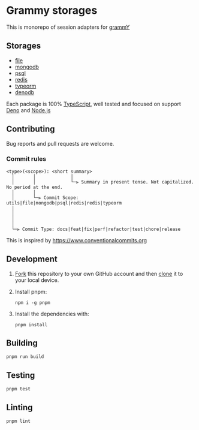 # Grammy storages

This is monorepo of session adapters for [grammY](https://grammy.dev)

## Storages

- [file](https://github.com/grammyjs/storages/tree/main/packages/file)
- [mongodb](https://github.com/grammyjs/storages/tree/main/packages/mongodb)
- [psql](https://github.com/grammyjs/storages/tree/main/packages/psql)
- [redis](https://github.com/grammyjs/storages/tree/main/packages/redis)
- [typeorm](https://github.com/grammyjs/storages/tree/main/packages/typeorm)
- [denodb](https://github.com/grammyjs/storages/tree/main/packages/denodb)

Each package is 100% [TypeScript](https://www.typescriptlang.org/), well tested and focused on support [Deno](https://deno.land) and [Node.js](https://nodejs.org)


## Contributing

Bug reports and pull requests are welcome.

### Commit rules
```
<type>(<scope>): <short summary>
  │       │             │
  │       │             └─⫸ Summary in present tense. Not capitalized. No period at the end.
  │       │
  │       └─⫸ Commit Scope: utils|file|mongodb|psql|redis|redis|typeorm
  │                          
  │                          
  │                          
  │
  └─⫸ Commit Type: docs|feat|fix|perf|refactor|test|chore|release
```

This is inspired by https://www.conventionalcommits.org

## Development

1. [Fork](https://help.github.com/articles/fork-a-repo/) this repository to your own GitHub account and then [clone](https://help.github.com/articles/cloning-a-repository/) it to your local device.

2. Install pnpm:
    ```
    npm i -g pnpm
    ```

3. Install the dependencies with:
    ```
    pnpm install
    ```

## Building

```
pnpm run build
```

## Testing

```
pnpm test
```


## Linting

```
pnpm lint
```